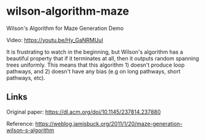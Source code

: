 # wilson-algorithm-maze
Wilson's Algorithm for Maze Generation Demo

Video: https://youtu.be/Hy_GaNRMUuI

It is frustrating to watch in the beginning, but Wilson's algorithm has a beautiful property that if it terminates at all, then it outputs random spanning trees uniformly. This means that this algorithm 1) doesn't produce loop pathways, and 2) doesn't have any bias (e.g on long pathways, short pathways, etc).

## Links
Original paper: https://dl.acm.org/doi/10.1145/237814.237880

Reference: https://weblog.jamisbuck.org/2011/1/20/maze-generation-wilson-s-algorithm
